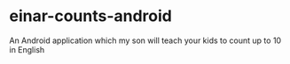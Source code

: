 einar-counts-android
====================

An Android application which my son will teach your kids to count up to 10 in English
